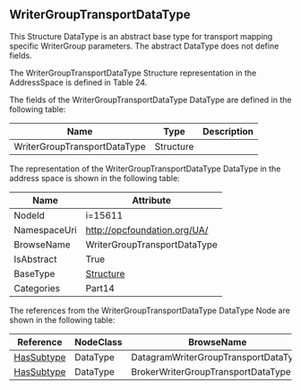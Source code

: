 <!-- datatype -->
## WriterGroupTransportDataType
This Structure DataType is an abstract base type for transport mapping specific WriterGroup parameters. The abstract DataType does not define fields.

The WriterGroupTransportDataType Structure representation in the AddressSpace is defined in Table 24.  
<!-- end of description -->
The fields of the WriterGroupTransportDataType DataType are defined in the following table:  

|Name|Type|Description|
|---|---|---|
|WriterGroupTransportDataType|Structure||

The representation of the WriterGroupTransportDataType DataType in the address space is shown in the following table:  

|Name|Attribute|
|---|---|
|NodeId|i=15611|
|NamespaceUri|http://opcfoundation.org/UA/|
|BrowseName|WriterGroupTransportDataType|
|IsAbstract|True|
|BaseType|[Structure](../../../Part3/DataTypes/Structure/readme.md)|
|Categories|Part14|

The references from the WriterGroupTransportDataType DataType Node are shown in the following table:  

|Reference|NodeClass|BrowseName|DataType|TypeDefinition|ModellingRule|
|---|---|---|---|---|---|
|[HasSubtype](../../../Part3/ReferenceTypes/HasSubtype/readme.md)|DataType|DatagramWriterGroupTransportDataType||||
|[HasSubtype](../../../Part3/ReferenceTypes/HasSubtype/readme.md)|DataType|BrokerWriterGroupTransportDataType||||

